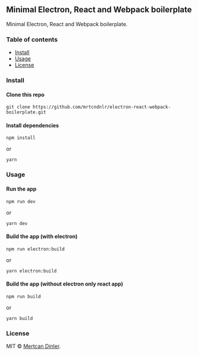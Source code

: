 ## Minimal Electron, React and Webpack boilerplate

Minimal Electron, React and Webpack boilerplate.

### Table of contents

* [Install](#install)
* [Usage](#usage)
* [License](#license)

### Install

#### Clone this repo

```
git clone https://github.com/mrtcndnlr/electron-react-webpack-boilerplate.git
```

#### Install dependencies

```
npm install
```
or
```
yarn
```

### Usage

#### Run the app

```
npm run dev
```
or
```
yarn dev
```

#### Build the app (with electron)

```
npm run electron:build
```
or
```
yarn electron:build
```

#### Build the app (without electron only react app)

```
npm run build
```
or
```
yarn build
```

### License

MIT © [Mertcan Dinler](https://github.com/mrtcndnlr).
